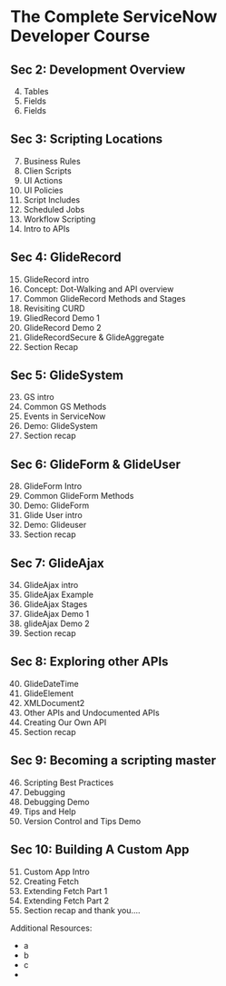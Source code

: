 # The Complete ServiceNow Developer Course

## Sec 2: Development Overview

4. Tables
5. Fields
6. Fields

## Sec 3: Scripting Locations

7. Business Rules
8. Clien Scripts
9. UI Actions
10. UI Policies
11. Script Includes
12. Scheduled Jobs
13. Workflow Scripting
14. Intro to APIs

## Sec 4: GlideRecord

15. GlideRecord intro
16. Concept: Dot-Walking and API overview
17. Common GlideRecord Methods and Stages
18. Revisiting CURD
19. GliedRecord Demo 1
20. GlideRecord Demo 2
21. GlideRecordSecure & GlideAggregate
22. Section Recap 

## Sec 5: GlideSystem

23. GS intro
24. Common GS Methods
25. Events in ServiceNow
26. Demo: GlideSystem
27. Section recap

## Sec 6: GlideForm & GlideUser

28. GlideForm Intro
29. Common GlideForm Methods
30. Demo: GlideForm
31. Glide User intro
32. Demo: Glideuser
33. Section recap

## Sec 7: GlideAjax

34. GlideAjax intro
35. GlideAjax Example
36. GlideAjax Stages
37. GlideAjax Demo 1
38. glideAjax Demo 2
39. Section recap

## Sec 8: Exploring other APIs

40. GlideDateTime
41. GlideElement
42. XMLDocument2
43. Other APIs and Undocumented APIs
44. Creating Our Own API
45. Section recap

## Sec 9: Becoming a scripting master

46. Scripting Best Practices
47. Debugging
48. Debugging Demo
49. Tips and Help
50. Version Control and Tips Demo

## Sec 10: Building A Custom App

51. Custom App Intro
52. Creating Fetch
53. Extending Fetch Part 1
54. Extending Fetch Part 2
55. Section recap and thank you....

Additional Resources:

- a 
- b
- c
- 